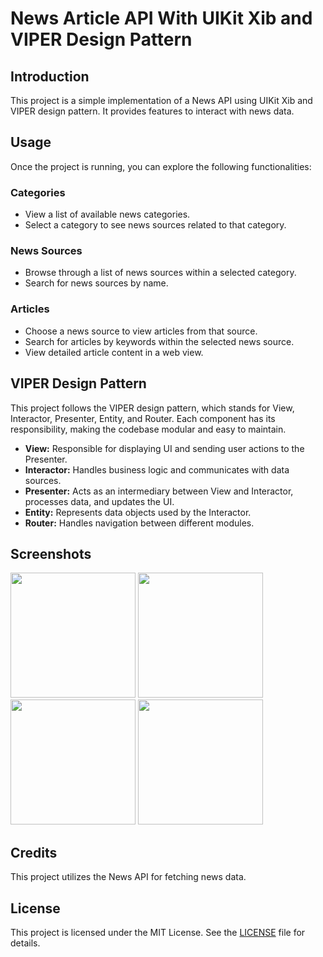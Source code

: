 # News Article API With UIKit Xib and VIPER Design Pattern

## Introduction
This project is a simple implementation of a News API using UIKit Xib and VIPER design pattern. It provides features to interact with news data.

## Usage
Once the project is running, you can explore the following functionalities:

### Categories
- View a list of available news categories.
- Select a category to see news sources related to that category.

### News Sources
- Browse through a list of news sources within a selected category.
- Search for news sources by name.

### Articles
- Choose a news source to view articles from that source.
- Search for articles by keywords within the selected news source.
- View detailed article content in a web view.

## VIPER Design Pattern
This project follows the VIPER design pattern, which stands for View, Interactor, Presenter, Entity, and Router. Each component has its responsibility, making the codebase modular and easy to maintain.

- **View:** Responsible for displaying UI and sending user actions to the Presenter.
- **Interactor:** Handles business logic and communicates with data sources.
- **Presenter:** Acts as an intermediary between View and Interactor, processes data, and updates the UI.
- **Entity:** Represents data objects used by the Interactor.
- **Router:** Handles navigation between different modules.

## Screenshots
<p float="left">
  <img src="https://github.com/marufboy/news-viper-uikit/assets/47018743/8d9efc08-6ca5-4986-87b6-a1c92cf2613f" width="200" />
  <img src="https://github.com/marufboy/news-viper-uikit/assets/47018743/36c16273-532a-4352-9b47-3172d187aedc" width="200" />
  <img src="https://github.com/marufboy/news-viper-uikit/assets/47018743/f96bce32-6d90-4299-b7c7-539cde81ea66" width="200" />
  <img src="https://github.com/marufboy/news-viper-uikit/assets/47018743/2525fe82-f73b-4390-9eeb-72fed9177507" width="200" />
</p>

## Credits
This project utilizes the News API for fetching news data. 

## License
This project is licensed under the MIT License. See the [LICENSE](LICENSE) file for details.
